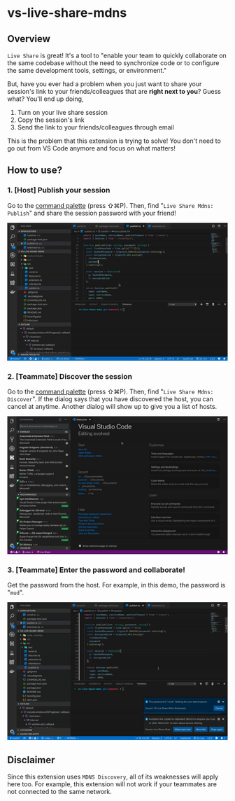 # vs-live-share-mdns

## Overview

`Live Share` is great! It's a tool to "enable your team to quickly collaborate on the same codebase without the need to synchronize code or to configure the same development tools, settings, or environment." 

But, have you ever had a problem when you just want to share your session's link to your friends/colleagues that are **right next to you**? Guess what? You'll end up doing,

  1. Turn on your live share session
  2. Copy the session's link
  3. Send the link to your friends/colleagues through email

This is the problem that this extension is trying to solve! You don't need to go out from VS Code anymore and focus on what matters!

## How to use?

### 1. [Host] Publish your session

Go to the [command palette](https://code.visualstudio.com/docs/getstarted/userinterface#_command-palette) (press ⇧⌘P). Then, find "`Live Share Mdns: Publish`" and share the session password with your friend!

![publish](https://raw.githubusercontent.com/lherman-cs/vs-live-share-mdns/master/demo/publish.gif)


### 2. [Teammate] Discover the session

Go to the [command palette](https://code.visualstudio.com/docs/getstarted/userinterface#_command-palette) (press ⇧⌘P). Then, find "`Live Share Mdns: Discover`". If the dialog says that you have discovered the host, you can cancel at anytime. Another dialog will show up to give you a list of hosts.

![join](https://raw.githubusercontent.com/lherman-cs/vs-live-share-mdns/master/demo/join-1.gif)


### 3. [Teammate] Enter the password and collaborate!

Get the password from the host. For example, in this demo, the password is "`mud`".

![join](https://raw.githubusercontent.com/lherman-cs/vs-live-share-mdns/master/demo/join-2.gif)


## Disclaimer

Since this extension uses `MDNS Discovery`, all of its weaknesses will apply here too. For example, this extension will not work if your teammates are not connected to the same network.